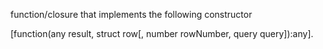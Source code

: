 function/closure that implements the following constructor

[function(any result, struct row[, number rowNumber, query query]):any].